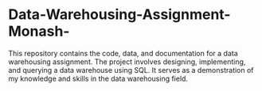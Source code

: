# Data-Warehousing-Assignment-Monash-
This repository contains the code, data, and documentation for a data warehousing assignment. The project involves designing, implementing, and querying a data warehouse using SQL. It serves as a demonstration of my knowledge and skills in the data warehousing field.
